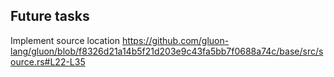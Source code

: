 ## Future tasks

Implement source location
https://github.com/gluon-lang/gluon/blob/f8326d21a14b5f21d203e9c43fa5bb7f0688a74c/base/src/source.rs#L22-L35
